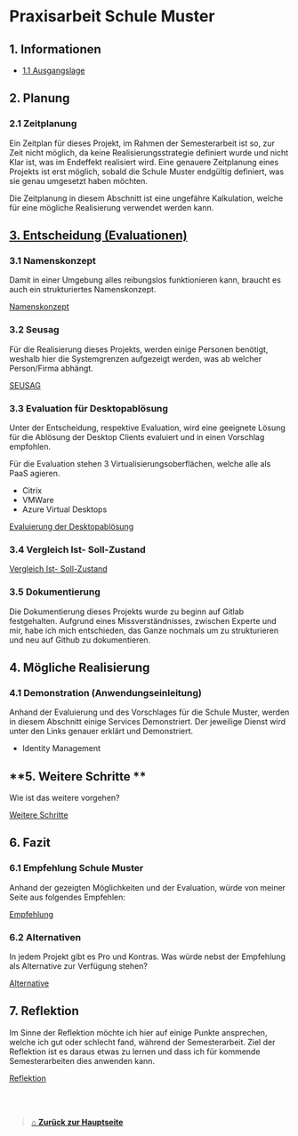# Praxisarbeit Schule Muster

## **1. Informationen**

- [1.1 Ausgangslage](./01_Informationen/Ausgangslage.md)
## **2. Planung**

### 2.1 Zeitplanung

Ein Zeitplan für dieses Projekt, im Rahmen der Semesterarbeit ist so, zur Zeit nicht möglich, da keine Realisierungsstrategie definiert wurde und nicht Klar ist, was im Endeffekt realisiert wird. 
Eine genauere Zeitplanung eines Projekts ist erst möglich, sobald die Schule Muster endgültig definiert, was sie genau umgesetzt haben möchten.

Die Zeitplanung in diesem Abschnitt ist eine ungefähre Kalkulation, welche für eine mögliche Realisierung verwendet werden kann. 


## [**3. Entscheidung (Evaluationen)**](./03_Entscheidung/README.md)  

### 3.1 Namenskonzept

Damit in einer Umgebung alles reibungslos funktionieren kann, braucht es auch ein strukturiertes Namenskonzept.

 [Namenskonzept](./03_Entscheidung/Nameconcept.md) 

### 3.2 Seusag

Für die Realisierung dieses Projekts, werden einige Personen benötigt, weshalb hier die Systemgrenzen aufgezeigt werden, was ab welcher Person/Firma abhängt. 

[SEUSAG](./03_Entscheidung/SEUSAG.md) 

### 3.3 Evaluation für Desktopablösung

Unter der Entscheidung, respektive Evaluation, wird eine geeignete Lösung für die Ablösung der Desktop Clients evaluiert und in einen Vorschlag empfohlen.

Für die Evaluation stehen 3 Virtualisierungsoberflächen, welche alle als PaaS agieren. 
- Citrix
- VMWare
- Azure Virtual Desktops

[Evaluierung der Desktopablösung](./03_Entscheidung/Desktopreplacement.md)  


### 3.4 Vergleich Ist- Soll-Zustand

[Vergleich Ist- Soll-Zustand](./03_Entscheidung/compare_ist_soll-zustand.md)

### 3.5 Dokumentierung

Die Dokumentierung dieses Projekts wurde zu beginn auf Gitlab festgehalten. 
Aufgrund eines Missverständnisses, zwischen Experte und mir, habe ich mich entschieden, das Ganze nochmals um zu strukturieren und neu auf Github zu dokumentieren. 


## **4. Mögliche Realisierung**

### 4.1 Demonstration (Anwendungseinleitung)

Anhand der Evaluierung und des Vorschlages für die Schule Muster, werden in diesem Abschnitt einige Services Demonstriert. 
Der jeweilige Dienst wird unter den Links genauer erklärt und Demonstriert. 

- Identity Management


## **5. Weitere Schritte **

Wie ist das weitere vorgehen?

[Weitere Schritte](./05_Weitere_Schritte/README.md) 

## **6. Fazit**

### 6.1 Empfehlung Schule Muster

Anhand der gezeigten Möglichkeiten und der Evaluation, würde von meiner Seite aus folgendes Empfehlen:

[Empfehlung](./06_Fazit/Empfehlung.md) 

### 6.2 Alternativen

In jedem Projekt gibt es Pro und Kontras. Was würde nebst der Empfehlung als Alternative zur Verfügung stehen?

[Alternative](Alternative.md)  
## **7. Reflektion**

Im Sinne der Reflektion möchte ich hier auf einige Punkte ansprechen, welche ich gut oder schlecht fand, während der Semesterarbeit. 
Ziel der Reflektion ist es daraus etwas zu lernen und dass ich für kommende Semesterarbeiten dies anwenden kann. 

[Reflektion](./07_Reflektion/README.md) 

<br>
<br>

> [⌂ **Zurück zur Hauptseite**](https://github.com/Radball-Migi/HF-ITCNE24-SemArbeit1-AZ104-Azure-Administrator-Associate)
